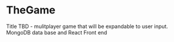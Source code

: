 # TheGame
Title TBD - mulitplayer game that will be expandable to user input. MongoDB data base and React Front end
